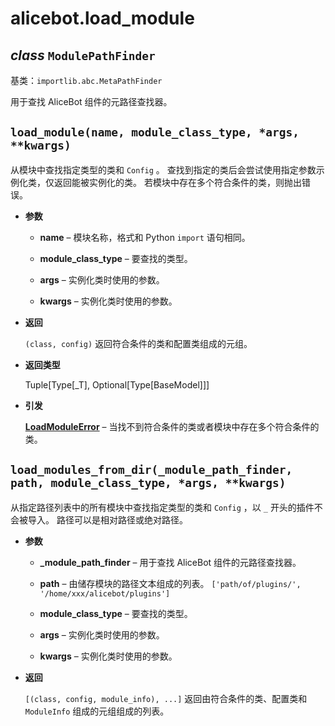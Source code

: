 # alicebot.load_module


## _class_ `ModulePathFinder`

基类：`importlib.abc.MetaPathFinder`

用于查找 AliceBot 组件的元路径查找器。


## `load_module(name, module_class_type, *args, **kwargs)`

从模块中查找指定类型的类和 `Config` 。
查找到指定的类后会尝试使用指定参数示例化类，仅返回能被实例化的类。
若模块中存在多个符合条件的类，则抛出错误。


* **参数**

    
    * **name** – 模块名称，格式和 Python `import` 语句相同。


    * **module_class_type** – 要查找的类型。


    * **args** – 实例化类时使用的参数。


    * **kwargs** – 实例化类时使用的参数。



* **返回**

    `(class, config)` 返回符合条件的类和配置类组成的元组。



* **返回类型**

    Tuple[Type[_T], Optional[Type[BaseModel]]]



* **引发**

    [**LoadModuleError**](exception.md#alicebot.exception.LoadModuleError) – 当找不到符合条件的类或者模块中存在多个符合条件的类。



## `load_modules_from_dir(_module_path_finder, path, module_class_type, *args, **kwargs)`

从指定路径列表中的所有模块中查找指定类型的类和 `Config` ，以 `_` 开头的插件不会被导入。
路径可以是相对路径或绝对路径。


* **参数**

    
    * **_module_path_finder** – 用于查找 AliceBot 组件的元路径查找器。


    * **path** – 由储存模块的路径文本组成的列表。 `['path/of/plugins/', '/home/xxx/alicebot/plugins']`


    * **module_class_type** – 要查找的类型。


    * **args** – 实例化类时使用的参数。


    * **kwargs** – 实例化类时使用的参数。



* **返回**

    `[(class, config, module_info), ...]` 返回由符合条件的类、配置类和 `ModuleInfo` 组成的元组组成的列表。
